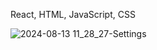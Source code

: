React, HTML, JavaScript, CSS

![2024-08-13 11_28_27-Settings](https://github.com/user-attachments/assets/5d064830-4a6d-42f9-805d-755134a340dd)
